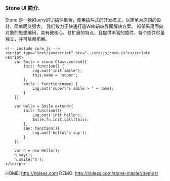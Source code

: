 ### Stone UI 简介.
Stone 是一款jQuery的UI插件集合，使用插件式的开发模式，以简单为原则的设计，简单而又强大。
我们致力于快速打造Web前端界面解决方案。 框架采用面向对象的思想编码，具有微核心、易扩展的特点，且提供丰富的插件，每个插件尽量独立，并可依赖拓展。

```
<!-- include core.js -->
<script type="text/javascript" src="../src/js/core.js"></script>
<script>
	var Smile = stone.Class.extend({
		init: function() {
			Log.out('init smile');
			this.name = 'super';
		},
		smile : function(name) {
			Log.out('super\'s smile > ' + name);
		}
	});

	var Hello = Smile.extend({
		init: function(){
			Log.out('init hello');
			Smile.fn.init.call(this);
		},
		say: function(){
			Log.out('hello\'s say');
		}
	});

	var h = new Hello();
	h.say();
	h.smile('h');
</script>
```

HOME: http://nbless.com
DEMO: http://nbless.com/stone-master/demos/

